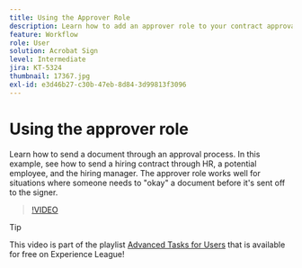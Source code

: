 ```yaml
---
title: Using the Approver Role
description: Learn how to add an approver role to your contract approval process
feature: Workflow
role: User
solution: Acrobat Sign
level: Intermediate
jira: KT-5324
thumbnail: 17367.jpg
exl-id: e3d46b27-c30b-47eb-8d84-3d99813f3096
---
```

# Using the approver role

Learn how to send a document through an approval process. In this example, see how to send a hiring contract through HR, a potential employee, and the hiring manager. The approver role works well for situations where someone needs to "okay" a document before it's sent off to the signer.

>[!VIDEO](https://video.tv.adobe.com/v/343854?quality=12&learn=on&hidetitle=true)

>[!TIP]
>
>This video is part of the playlist [Advanced Tasks for Users](https://experienceleague.adobe.com/en/playlists/acrobat-sign-get-started-business-users) that is available for free on Experience League!


